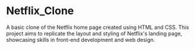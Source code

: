# Netflix_Clone
A basic clone of the Netflix home page created using HTML and CSS. This project aims to replicate the layout and styling of Netflix's landing page, showcasing skills in front-end development and web design.
